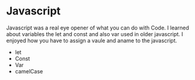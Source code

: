# Javascript

Javascript was a real eye opener of what you can do with Code. I learned about variables the let and const and also var used in older javascript. I enjoyed how you have to assign a vaule and aname to the javascript.

- let
- Const
- Var
- camelCase